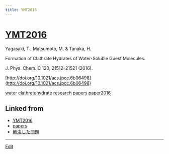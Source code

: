 ```yaml
---
title: YMT2016
---
```

# [YMT2016](/YMT2016)

Yagasaki, T., Matsumoto, M. & Tanaka, H.

Formation of Clathrate Hydrates of Water-Soluble Guest Molecules.

J. Phys. Chem. C 120, 21512–21521 (2016). 

[http://doi.org/10.1021/acs.jpcc.6b06498](http://doi.org/10.1021/acs.jpcc.6b06498)



[](http://youtu.be/TSEKEJUk5ho)

[water](/water) [clathratehydrate](/clathratehydrate) [research](/research) [papers](/papers) [paper2016](/paper2016)



## Linked from

* [YMT2016](/YMT2016)
* [papers](/papers)
* [解決した問題](/解決した問題)


----
[Edit](https://github.com/vitroid/vitroid.github.io/edit/master/MD/YMT2016.md)
